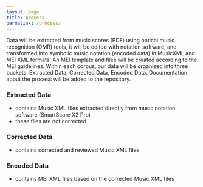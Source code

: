 ```yaml
---
layout: page
title: process
permalink: /process/
---
```

Data will be extracted from music scores (PDF) using optical music recognition (OMR) tools, it will be edited with notation software, and transformed into symbolic music notation (encoded data) in MusicXML and MEI XML formats. An MEI template and files will be created according to the MEI guidelines. Within each corpus, our data will be organized into three buckets: Extracted Data, Corrected Data, Encoded Data. Documentation about the process will be added to the repository.

### Extracted Data
- contains Music XML files extracted directly from music notation software (SmartScore X2 Pro)
- these files are not corrected

### Corrected Data
- contains corrected and reviewed Music XML files

### Encoded Data
- contains MEI XML files based on the corrected Music XML files

